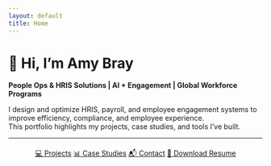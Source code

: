 ```yaml
---
layout: default
title: Home
---
```


# 👋 Hi, I’m Amy Bray  
**People Ops & HRIS Solutions | AI + Engagement | Global Workforce Programs**

I design and optimize HRIS, payroll, and employee engagement systems to improve efficiency, compliance, and employee experience.  
This portfolio highlights my projects, case studies, and tools I’ve built.  

---

<div style="text-align:center; margin-top:20px;">
  <a href="projects.md" class="btn">💻 Projects</a>
  <a href="case-studies.md" class="btn">📊 Case Studies</a>
  <a href="contact.md" class="btn">📬 Contact</a>
  <a href="AmyBray_Resume.pdf" class="btn">📄 Download Resume</a>
</div>




